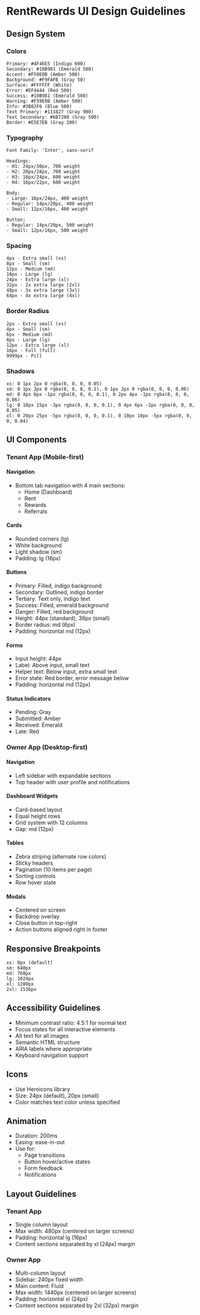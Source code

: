 # RentRewards UI Design Guidelines

## Design System

### Colors

```
Primary: #4F46E5 (Indigo 600)
Secondary: #10B981 (Emerald 500)
Accent: #F59E0B (Amber 500)
Background: #F9FAFB (Gray 50)
Surface: #FFFFFF (White)
Error: #EF4444 (Red 500)
Success: #10B981 (Emerald 500)
Warning: #F59E0B (Amber 500)
Info: #3B82F6 (Blue 500)
Text Primary: #111827 (Gray 900)
Text Secondary: #6B7280 (Gray 500)
Border: #E5E7EB (Gray 200)
```

### Typography

```
Font Family: 'Inter', sans-serif

Headings:
- H1: 24px/30px, 700 weight
- H2: 20px/28px, 700 weight
- H3: 18px/24px, 600 weight
- H4: 16px/22px, 600 weight

Body:
- Large: 16px/24px, 400 weight
- Regular: 14px/20px, 400 weight
- Small: 12px/16px, 400 weight

Button:
- Regular: 14px/20px, 500 weight
- Small: 12px/16px, 500 weight
```

### Spacing

```
4px - Extra small (xs)
8px - Small (sm)
12px - Medium (md)
16px - Large (lg)
24px - Extra large (xl)
32px - 2x extra large (2xl)
48px - 3x extra large (3xl)
64px - 4x extra large (4xl)
```

### Border Radius

```
2px - Extra small (xs)
4px - Small (sm)
6px - Medium (md)
8px - Large (lg)
12px - Extra large (xl)
16px - Full (full)
9999px - Pill
```

### Shadows

```
xs: 0 1px 2px 0 rgba(0, 0, 0, 0.05)
sm: 0 1px 3px 0 rgba(0, 0, 0, 0.1), 0 1px 2px 0 rgba(0, 0, 0, 0.06)
md: 0 4px 6px -1px rgba(0, 0, 0, 0.1), 0 2px 4px -1px rgba(0, 0, 0, 0.06)
lg: 0 10px 15px -3px rgba(0, 0, 0, 0.1), 0 4px 6px -2px rgba(0, 0, 0, 0.05)
xl: 0 20px 25px -5px rgba(0, 0, 0, 0.1), 0 10px 10px -5px rgba(0, 0, 0, 0.04)
```

## UI Components

### Tenant App (Mobile-first)

#### Navigation

- Bottom tab navigation with 4 main sections:
  - Home (Dashboard)
  - Rent
  - Rewards
  - Referrals

#### Cards

- Rounded corners (lg)
- White background
- Light shadow (sm)
- Padding: lg (16px)

#### Buttons

- Primary: Filled, indigo background
- Secondary: Outlined, indigo border
- Tertiary: Text only, indigo text
- Success: Filled, emerald background
- Danger: Filled, red background
- Height: 44px (standard), 36px (small)
- Border radius: md (6px)
- Padding: horizontal md (12px)

#### Forms

- Input height: 44px
- Label: Above input, small text
- Helper text: Below input, extra small text
- Error state: Red border, error message below
- Padding: horizontal md (12px)

#### Status Indicators

- Pending: Gray
- Submitted: Amber
- Received: Emerald
- Late: Red

### Owner App (Desktop-first)

#### Navigation

- Left sidebar with expandable sections
- Top header with user profile and notifications

#### Dashboard Widgets

- Card-based layout
- Equal height rows
- Grid system with 12 columns
- Gap: md (12px)

#### Tables

- Zebra striping (alternate row colors)
- Sticky headers
- Pagination (10 items per page)
- Sorting controls
- Row hover state

#### Modals

- Centered on screen
- Backdrop overlay
- Close button in top-right
- Action buttons aligned right in footer

## Responsive Breakpoints

```
xs: 0px (default)
sm: 640px
md: 768px
lg: 1024px
xl: 1280px
2xl: 1536px
```

## Accessibility Guidelines

- Minimum contrast ratio: 4.5:1 for normal text
- Focus states for all interactive elements
- Alt text for all images
- Semantic HTML structure
- ARIA labels where appropriate
- Keyboard navigation support

## Icons

- Use Heroicons library
- Size: 24px (default), 20px (small)
- Color matches text color unless specified

## Animation

- Duration: 200ms
- Easing: ease-in-out
- Use for:
  - Page transitions
  - Button hover/active states
  - Form feedback
  - Notifications

## Layout Guidelines

### Tenant App

- Single column layout
- Max width: 480px (centered on larger screens)
- Padding: horizontal lg (16px)
- Content sections separated by xl (24px) margin

### Owner App

- Multi-column layout
- Sidebar: 240px fixed width
- Main content: Fluid
- Max width: 1440px (centered on larger screens)
- Padding: horizontal xl (24px)
- Content sections separated by 2xl (32px) margin 